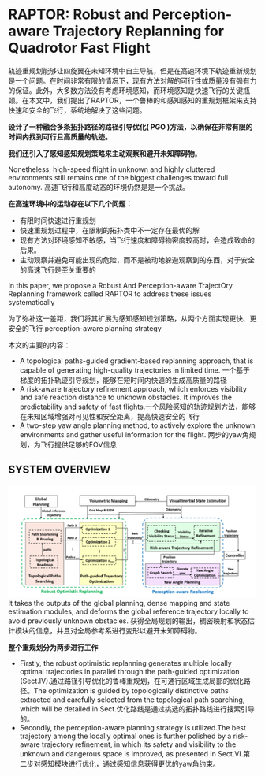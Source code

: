 # RAPTOR: Robust and Perception-aware Trajectory  Replanning for Quadrotor Fast Flight
轨迹重规划能够让四旋翼在未知环境中自主导航，但是在高速环境下轨迹重新规划是一个问题。在时间非常有限的情况下，现有方法对解的可行性或质量没有强有力的保证。此外，大多数方法没有考虑环境感知，而环境感知是快速飞行的关键瓶颈。在本文中，我们提出了RAPTOR，一个鲁棒的和感知感知的重规划框架来支持快速和安全的飞行，系统地解决了这些问题。

**设计了一种融合多条拓扑路径的路径引导优化( PGO )方法，以确保在非常有限的时间内找到可行且高质量的轨迹。**

**我们还引入了感知感知规划策略来主动观察和避开未知障碍物**。

Nonetheless, high-speed flight in unknown and highly cluttered environments still remains one of the biggest challenges toward full autonomy.
高速飞行和高度动态的环境仍然是是一个挑战。

**在高速环境中的运动存在以下几个问题：**
- 有限时间快速进行重规划
- 快速重规划过程中，在限制的拓扑类中不一定存在最优的解
- 现有方法对环境感知不敏感，当飞行速度和障碍物密度较高时，会造成致命的后果。
- 主动观察并避免可能出现的危险，而不是被动地躲避观察到的东西，对于安全的高速飞行是至关重要的

In this paper, we propose a Robust And Perception-aware TrajectOry Replanning framework called RAPTOR to address these issues systematically

为了弥补这一差距，我们将其扩展为感知感知规划策略，从两个方面实现更快、更安全的飞行
perception-aware planning strategy

本文的主要的内容：
- A topological paths-guided gradient-based replanning approach, that is capable of generating high-quality trajectories in limited time. 一个基于梯度的拓扑轨迹引导规划，能够在短时间内快速的生成高质量的路径
- A risk-aware trajectory refinement approach, which enforces visibility and safe reaction distance to unknown obstacles. It improves the predictability and safety of fast flights.一个风险感知的轨迹规划方法，能够在未知区域增强对可见性和安全距离，提高快速安全的飞行
- A two-step yaw angle planning method, to actively explore the unknown environments and gather useful information for the flight. 两步的yaw角规划，为飞行提供足够的FOV信息

## SYSTEM OVERVIEW
![](images/2025-03-05-09-53-02.png)
It takes the outputs of the global planning, dense mapping and state estimation modules, and deforms the global reference trajectory locally to avoid previously unknown obstacles.
获得全局规划的输出，稠密映射和状态估计模块的信息，并且对全局参考系进行变形以避开未知障碍物。

**整个重规划分为两步进行工作**
- Firstly, the robust optimistic replanning generates multiple locally optimal trajectories in parallel through the path-guided optimization (Sect.IV).通过路径引导优化的鲁棒重规划，在可通行区域生成局部的优化路径。The optimization is guided by topologically distinctive paths extracted and carefully selected from the topological path searching, which will be detailed in Sect.优化路线是通过挑选的拓扑路线进行搜索引导的。
- Secondly, the perception-aware planning strategy is utilized.The best trajectory among the locally optimal ones is further polished by a risk-aware trajectory refinement, in which its safety and visibility to the unknown and dangerous space is improved, as presented in Sect.VI.第二步对感知模块进行优化，通过感知信息获得更优的yaw角约束。
